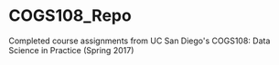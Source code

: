 # COGS108_Repo
Completed course assignments from UC San Diego's COGS108: Data Science in Practice (Spring 2017)
